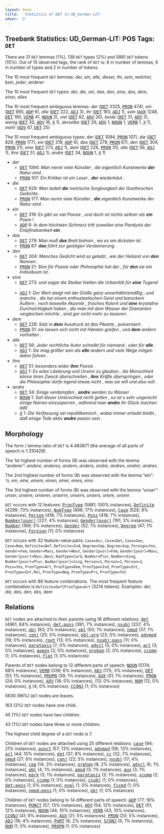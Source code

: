 ```yaml
---
layout: base
title:  'Statistics of DET in UD_German-LIT'
udver: '2'
---
```


## Treebank Statistics: UD_German-LIT: POS Tags: `DET`

There are 31 `DET` lemmas (1%), 139 `DET` types (2%) and 5881 `DET` tokens (15%).
Out of 15 observed tags, the rank of `DET` is: 8 in number of lemmas, 6 in number of types and 2 in number of tokens.

The 10 most frequent `DET` lemmas: <em>der, ein, alle, dieser, ihr, sein, welcher, kein, jeder, anderer</em>

The 10 most frequent `DET` types:  <em>der, die, ein, das, den, eine, des, dem, einer, alles</em>

The 10 most frequent ambiguous lemmas: <em>der</em> (<tt><a href="de_lit-pos-DET.html">DET</a></tt> 3325, <tt><a href="de_lit-pos-PRON.html">PRON</a></tt> 474), <em>ein</em> (<tt><a href="de_lit-pos-DET.html">DET</a></tt> 965, <tt><a href="de_lit-pos-ADP.html">ADP</a></tt> 6), <em>alle</em> (<tt><a href="de_lit-pos-DET.html">DET</a></tt> 222, <tt><a href="de_lit-pos-ADJ.html">ADJ</a></tt> 3), <em>ihr</em> (<tt><a href="de_lit-pos-DET.html">DET</a></tt> 193, <tt><a href="de_lit-pos-ADJ.html">ADJ</a></tt> 1), <em>sein</em> (<tt><a href="de_lit-pos-AUX.html">AUX</a></tt> 1248, <tt><a href="de_lit-pos-DET.html">DET</a></tt> 190, <tt><a href="de_lit-pos-VERB.html">VERB</a></tt> 41, <tt><a href="de_lit-pos-NOUN.html">NOUN</a></tt> 2), <em>viel</em> (<tt><a href="de_lit-pos-DET.html">DET</a></tt> 62, <tt><a href="de_lit-pos-ADV.html">ADV</a></tt> 30), <em>beide</em> (<tt><a href="de_lit-pos-DET.html">DET</a></tt> 31, <tt><a href="de_lit-pos-ADV.html">ADV</a></tt> 2), <em>wenig</em> (<tt><a href="de_lit-pos-DET.html">DET</a></tt> 30, <tt><a href="de_lit-pos-ADV.html">ADV</a></tt> 16, <tt><a href="de_lit-pos-X.html">X</a></tt> 1), <em>derselbe</em> (<tt><a href="de_lit-pos-DET.html">DET</a></tt> 26, <tt><a href="de_lit-pos-ADV.html">ADV</a></tt> 1, <tt><a href="de_lit-pos-NOUN.html">NOUN</a></tt> 1, <tt><a href="de_lit-pos-VERB.html">VERB</a></tt> 1, <tt><a href="de_lit-pos-X.html">X</a></tt> 1), <em>mehr</em> (<tt><a href="de_lit-pos-ADV.html">ADV</a></tt> 67, <tt><a href="de_lit-pos-DET.html">DET</a></tt> 25)

The 10 most frequent ambiguous types:  <em>der</em> (<tt><a href="de_lit-pos-DET.html">DET</a></tt> 1094, <tt><a href="de_lit-pos-PRON.html">PRON</a></tt> 107), <em>die</em> (<tt><a href="de_lit-pos-DET.html">DET</a></tt> 829, <tt><a href="de_lit-pos-PRON.html">PRON</a></tt> 177), <em>ein</em> (<tt><a href="de_lit-pos-DET.html">DET</a></tt> 319, <tt><a href="de_lit-pos-ADP.html">ADP</a></tt> 6), <em>das</em> (<tt><a href="de_lit-pos-DET.html">DET</a></tt> 279, <tt><a href="de_lit-pos-PRON.html">PRON</a></tt> 67), <em>den</em> (<tt><a href="de_lit-pos-DET.html">DET</a></tt> 304, <tt><a href="de_lit-pos-PRON.html">PRON</a></tt> 21), <em>eine</em> (<tt><a href="de_lit-pos-DET.html">DET</a></tt> 273, <tt><a href="de_lit-pos-ADJ.html">ADJ</a></tt> 1), <em>dem</em> (<tt><a href="de_lit-pos-DET.html">DET</a></tt> 228, <tt><a href="de_lit-pos-PRON.html">PRON</a></tt> 31), <em>alle</em> (<tt><a href="de_lit-pos-DET.html">DET</a></tt> 56, <tt><a href="de_lit-pos-ADJ.html">ADJ</a></tt> 1), <em>ihre</em> (<tt><a href="de_lit-pos-DET.html">DET</a></tt> 51, <tt><a href="de_lit-pos-ADJ.html">ADJ</a></tt> 1), <em>andre</em> (<tt><a href="de_lit-pos-DET.html">DET</a></tt> 34, <tt><a href="de_lit-pos-NOUN.html">NOUN</a></tt> 1, <tt><a href="de_lit-pos-X.html">X</a></tt> 1)


* <em>der</em>
  * <tt><a href="de_lit-pos-DET.html">DET</a></tt> 1094: <em>Man nennt viele Künstler , die eigentlich Kunstwerke <b>der</b> Natur sind .</em>
  * <tt><a href="de_lit-pos-PRON.html">PRON</a></tt> 107: <em>Ein Kritiker ist ein Leser , <b>der</b> wiederkäut .</em>
* <em>die</em>
  * <tt><a href="de_lit-pos-DET.html">DET</a></tt> 829: <em>Man tadelt <b>die</b> metrische Sorglosigkeit der Goetheschen Gedichte .</em>
  * <tt><a href="de_lit-pos-PRON.html">PRON</a></tt> 177: <em>Man nennt viele Künstler , <b>die</b> eigentlich Kunstwerke der Natur sind .</em>
* <em>ein</em>
  * <tt><a href="de_lit-pos-DET.html">DET</a></tt> 319: <em>Es gibt so viel Poesie , und doch ist nichts seltner als <b>ein</b> Poem !</em>
  * <tt><a href="de_lit-pos-ADP.html">ADP</a></tt> 6: <em>In dem höchsten Schmerz tritt zuweilen eine Paralysis der Empfindsamkeit <b>ein</b> .</em>
* <em>das</em>
  * <tt><a href="de_lit-pos-DET.html">DET</a></tt> 279: <em>Man muß <b>das</b> Brett bohren , wo es am dicksten ist .</em>
  * <tt><a href="de_lit-pos-PRON.html">PRON</a></tt> 67: <em><b>das</b> führt zur geistigen Versteinerung .</em>
* <em>den</em>
  * <tt><a href="de_lit-pos-DET.html">DET</a></tt> 304: <em>Manches Gedicht wird so geliebt , wie der Heiland von <b>den</b> Nonnen .</em>
  * <tt><a href="de_lit-pos-PRON.html">PRON</a></tt> 21: <em>Sinn für Poesie oder Philosophie hat der , für <b>den</b> sie ein Individuum ist .</em>
* <em>eine</em>
  * <tt><a href="de_lit-pos-DET.html">DET</a></tt> 273: <em>und sogar die Stoiker hielten die Urbanität für <b>eine</b> Tugend .</em>
  * <tt><a href="de_lit-pos-ADJ.html">ADJ</a></tt> 1: <em>Der Wert steigt mit der Größe ganz unverhältnismäßig ; und manche , die bei einem enthusiastischen Geist und barockem Äußern , noch beseelte Akzente , frisches Kolorit und <b>eine</b> krystallne Durchsichtigkeit haben , die man mit dem Wasser der Diamanten vergleichen möchte , sind gar nicht mehr zu taxieren .</em>
* <em>dem</em>
  * <tt><a href="de_lit-pos-DET.html">DET</a></tt> 228: <em>Salz in <b>dem</b> Ausdruck ist das Pikante , pulverisiert .</em>
  * <tt><a href="de_lit-pos-PRON.html">PRON</a></tt> 31: <em>sie lassen sich nicht mit Händen greifen , und <b>dem</b> andern vorhalten .</em>
* <em>alle</em>
  * <tt><a href="de_lit-pos-DET.html">DET</a></tt> 56: <em>Jeder rechtliche Autor schreibt für niemand , oder für <b>alle</b> .</em>
  * <tt><a href="de_lit-pos-ADJ.html">ADJ</a></tt> 1: <em>Sie mag größer sein als <b>alle</b> andern und viele Wege mögen dahin führen .</em>
* <em>ihre</em>
  * <tt><a href="de_lit-pos-DET.html">DET</a></tt> 51: <em>besonders wider <b>ihre</b> Poesie .</em>
  * <tt><a href="de_lit-pos-ADJ.html">ADJ</a></tt> 1: <em>Es wäre Lästerung und Unsinn zu glauben , die Menschheit könne ihren Zweck überschreiten , <b>ihre</b> Kräfte überspringen , oder die Philosophie dürfe irgend etwas nicht , was sie will und also soll .</em>
* <em>andre</em>
  * <tt><a href="de_lit-pos-DET.html">DET</a></tt> 34: <em>Einige verdampfen , <b>andre</b> werden zu Wasser .</em>
  * <tt><a href="de_lit-pos-NOUN.html">NOUN</a></tt> 1: <em>Soll dieser Unterschied nicht gelten , so ist s sehr ungerecht einige Narren einzusperren , während man <b>andre</b> ihr Glück machen läßt .</em>
  * <tt><a href="de_lit-pos-X.html">X</a></tt> 1: <em>Die Verfassung sei republikanisch , wobei immer erlaubt bleibt , daß einige Teile aktiv <b>andre</b> passiv sein .</em>

## Morphology

The form / lemma ratio of `DET` is 4.483871 (the average of all parts of speech is 1.310429).

The 1st highest number of forms (8) was observed with the lemma “anderer”: <em>andere, anderes, andern, anders, andre, andren, andrer, andres</em>.

The 2nd highest number of forms (8) was observed with the lemma “ein”: <em>'n, ein, eine, einem, einen, einer, eines, eins</em>.

The 3rd highest number of forms (8) was observed with the lemma “unser”: <em>unser, unsere, unserer, unserm, unsern, unsers, unsre, unsrer</em>.

`DET` occurs with 12 features: <tt><a href="de_lit-feat-PronType.html">PronType</a></tt> (5881; 100% instances), <tt><a href="de_lit-feat-Definite.html">Definite</a></tt> (4299; 73% instances), <tt><a href="de_lit-feat-NumType.html">NumType</a></tt> (996; 17% instances), <tt><a href="de_lit-feat-Case.html">Case</a></tt> (529; 9% instances), <tt><a href="de_lit-feat-Person.html">Person</a></tt> (418; 7% instances), <tt><a href="de_lit-feat-Poss.html">Poss</a></tt> (418; 7% instances), <tt><a href="de_lit-feat-Number-psor.html">Number[psor]</a></tt> (227; 4% instances), <tt><a href="de_lit-feat-Gender-psor.html">Gender[psor]</a></tt> (191; 3% instances), <tt><a href="de_lit-feat-Number.html">Number</a></tt> (169; 3% instances), <tt><a href="de_lit-feat-Gender.html">Gender</a></tt> (52; 1% instances), <tt><a href="de_lit-feat-Degree.html">Degree</a></tt> (47; 1% instances), <tt><a href="de_lit-feat-Foreign.html">Foreign</a></tt> (11; 0% instances)

`DET` occurs with 32 feature-value pairs: `Case=Acc`, `Case=Dat`, `Case=Gen`, `Case=Nom`, `Definite=Def`, `Definite=Ind`, `Degree=Cmp`, `Degree=Sup`, `Foreign=Yes`, `Gender=Fem`, `Gender=Masc`, `Gender=Neut`, `Gender[psor]=Fem`, `Gender[psor]=Masc`, `Gender[psor]=Masc,Neut`, `NumType=Card`, `Number=Plur`, `Number=Sing`, `Number[psor]=Plur`, `Number[psor]=Sing`, `Person=1`, `Person=2`, `Person=3`, `Poss=Yes`, `PronType=Art`, `PronType=Dem`, `PronType=Ind`, `PronType=Int`, `PronType=Int,Rel`, `PronType=Neg`, `PronType=Prs`, `PronType=Tot`

`DET` occurs with 88 feature combinations.
The most frequent feature combination is `Definite=Def|PronType=Art` (3214 tokens).
Examples: <em>der, die, das, den, des, dem</em>


## Relations

`DET` nodes are attached to their parents using 18 different relations: <tt><a href="de_lit-dep-det.html">det</a></tt> (4961; 84% instances), <tt><a href="de_lit-dep-det-poss.html">det:poss</a></tt> (391; 7% instances), <tt><a href="de_lit-dep-nsubj.html">nsubj</a></tt> (237; 4% instances), <tt><a href="de_lit-dep-obj.html">obj</a></tt> (93; 2% instances), <tt><a href="de_lit-dep-obl.html">obl</a></tt> (50; 1% instances), <tt><a href="de_lit-dep-nmod.html">nmod</a></tt> (37; 1% instances), <tt><a href="de_lit-dep-conj.html">conj</a></tt> (25; 0% instances), <tt><a href="de_lit-dep-obl-arg.html">obl:arg</a></tt> (23; 0% instances), <tt><a href="de_lit-dep-advmod.html">advmod</a></tt> (19; 0% instances), <tt><a href="de_lit-dep-root.html">root</a></tt> (13; 0% instances), <tt><a href="de_lit-dep-nsubj-pass.html">nsubj:pass</a></tt> (11; 0% instances), <tt><a href="de_lit-dep-parataxis.html">parataxis</a></tt> (7; 0% instances), <tt><a href="de_lit-dep-advcl.html">advcl</a></tt> (5; 0% instances), <tt><a href="de_lit-dep-acl.html">acl</a></tt> (3; 0% instances), <tt><a href="de_lit-dep-appos.html">appos</a></tt> (2; 0% instances), <tt><a href="de_lit-dep-orphan.html">orphan</a></tt> (2; 0% instances), <tt><a href="de_lit-dep-ccomp.html">ccomp</a></tt> (1; 0% instances), <tt><a href="de_lit-dep-flat.html">flat</a></tt> (1; 0% instances)

Parents of `DET` nodes belong to 12 different parts of speech: <tt><a href="de_lit-pos-NOUN.html">NOUN</a></tt> (5174; 88% instances), <tt><a href="de_lit-pos-VERB.html">VERB</a></tt> (339; 6% instances), <tt><a href="de_lit-pos-ADJ.html">ADJ</a></tt> (175; 3% instances), <tt><a href="de_lit-pos-DET.html">DET</a></tt> (51; 1% instances), <tt><a href="de_lit-pos-PROPN.html">PROPN</a></tt> (39; 1% instances), <tt><a href="de_lit-pos-AUX.html">AUX</a></tt> (31; 1% instances), <tt><a href="de_lit-pos-PRON.html">PRON</a></tt> (24; 0% instances), <tt><a href="de_lit-pos-ADV.html">ADV</a></tt> (18; 0% instances),  (13; 0% instances), <tt><a href="de_lit-pos-NUM.html">NUM</a></tt> (12; 0% instances), <tt><a href="de_lit-pos-X.html">X</a></tt> (4; 0% instances), <tt><a href="de_lit-pos-CCONJ.html">CCONJ</a></tt> (1; 0% instances)

5630 (96%) `DET` nodes are leaves.

163 (3%) `DET` nodes have one child.

45 (1%) `DET` nodes have two children.

43 (1%) `DET` nodes have three or more children.

The highest child degree of a `DET` node is 7.

Children of `DET` nodes are attached using 25 different relations: <tt><a href="de_lit-dep-case.html">case</a></tt> (94; 21% instances), <tt><a href="de_lit-dep-punct.html">punct</a></tt> (57; 13% instances), <tt><a href="de_lit-dep-advmod.html">advmod</a></tt> (56; 13% instances), <tt><a href="de_lit-dep-acl.html">acl</a></tt> (44; 10% instances), <tt><a href="de_lit-dep-det.html">det</a></tt> (37; 8% instances), <tt><a href="de_lit-dep-cc.html">cc</a></tt> (32; 7% instances), <tt><a href="de_lit-dep-nmod.html">nmod</a></tt> (27; 6% instances), <tt><a href="de_lit-dep-conj.html">conj</a></tt> (22; 5% instances), <tt><a href="de_lit-dep-nsubj.html">nsubj</a></tt> (17; 4% instances), <tt><a href="de_lit-dep-cop.html">cop</a></tt> (14; 3% instances), <tt><a href="de_lit-dep-orphan.html">orphan</a></tt> (8; 2% instances), <tt><a href="de_lit-dep-advcl.html">advcl</a></tt> (6; 1% instances), <tt><a href="de_lit-dep-obl.html">obl</a></tt> (4; 1% instances), <tt><a href="de_lit-dep-amod.html">amod</a></tt> (3; 1% instances), <tt><a href="de_lit-dep-aux.html">aux</a></tt> (3; 1% instances), <tt><a href="de_lit-dep-mark.html">mark</a></tt> (3; 1% instances), <tt><a href="de_lit-dep-parataxis.html">parataxis</a></tt> (3; 1% instances), <tt><a href="de_lit-dep-xcomp.html">xcomp</a></tt> (2; 0% instances), <tt><a href="de_lit-dep-ccomp.html">ccomp</a></tt> (1; 0% instances), <tt><a href="de_lit-dep-csubj.html">csubj</a></tt> (1; 0% instances), <tt><a href="de_lit-dep-det-poss.html">det:poss</a></tt> (1; 0% instances), <tt><a href="de_lit-dep-expl.html">expl</a></tt> (1; 0% instances), <tt><a href="de_lit-dep-fixed.html">fixed</a></tt> (1; 0% instances), <tt><a href="de_lit-dep-nmod-poss.html">nmod:poss</a></tt> (1; 0% instances), <tt><a href="de_lit-dep-obj.html">obj</a></tt> (1; 0% instances)

Children of `DET` nodes belong to 14 different parts of speech: <tt><a href="de_lit-pos-ADP.html">ADP</a></tt> (77; 18% instances), <tt><a href="de_lit-pos-PUNCT.html">PUNCT</a></tt> (57; 13% instances), <tt><a href="de_lit-pos-ADV.html">ADV</a></tt> (54; 12% instances), <tt><a href="de_lit-pos-DET.html">DET</a></tt> (51; 12% instances), <tt><a href="de_lit-pos-NOUN.html">NOUN</a></tt> (44; 10% instances), <tt><a href="de_lit-pos-VERB.html">VERB</a></tt> (43; 10% instances), <tt><a href="de_lit-pos-CCONJ.html">CCONJ</a></tt> (41; 9% instances), <tt><a href="de_lit-pos-AUX.html">AUX</a></tt> (21; 5% instances), <tt><a href="de_lit-pos-PRON.html">PRON</a></tt> (20; 5% instances), <tt><a href="de_lit-pos-ADJ.html">ADJ</a></tt> (16; 4% instances), <tt><a href="de_lit-pos-PART.html">PART</a></tt> (8; 2% instances), <tt><a href="de_lit-pos-SCONJ.html">SCONJ</a></tt> (5; 1% instances), <tt><a href="de_lit-pos-NUM.html">NUM</a></tt> (1; 0% instances), <tt><a href="de_lit-pos-PROPN.html">PROPN</a></tt> (1; 0% instances)

